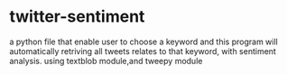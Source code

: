 # twitter-sentiment
a python file that enable user to choose a keyword and
this program will automatically retriving all tweets relates to 
that keyword, with sentiment analysis.
using textblob module,and tweepy module
